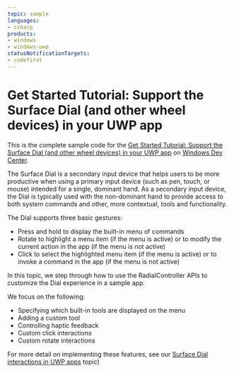 ```yaml
---
topic: sample
languages:
- csharp
products:
- windows
- windows-uwp
statusNotificationTargets:
- codefirst
---
```


# Get Started Tutorial: Support the Surface Dial (and other wheel devices) in your UWP app

This is the complete sample code for the [Get Started Tutorial: Support the Surface Dial (and other wheel devices) in your UWP app](https://docs.microsoft.com/windows/uwp/get-started/radialcontroller-walkthrough) on [Windows Dev Center](https://developer.microsoft.com/en-us/windows).

The Surface Dial is a secondary input device that helps users to be more productive when using a primary input device (such as pen, touch, or mouse) intended for a single, dominant hand. As a secondary input device, the Dial is typically used with the non-dominant hand to provide access to both system commands and other, more contextual, tools and functionality. 

The Dial supports three basic gestures: 
- Press and hold to display the built-in menu of commands
- Rotate to highlight a menu item (if the menu is active) or to modify the current action in the app (if the menu is not active)
- Click to select the highlighted menu item (if the menu is active) or to invoke a command in the app (if the menu is not active)

In this topic, we step through how to use the RadialController APIs to customize the Dial experience in a sample app.

We focus on the following:
* Specifying which built-in tools are displayed on the menu
* Adding a custom tool
* Controlling haptic feedback
* Custom click interactions
* Custom rotate interactions

For more detail on implementing these features, see our [Surface Dial interactions in UWP apps](https://docs.microsoft.com/en-us/windows/uwp/input-and-devices/windows-wheel-interactions) topic)
